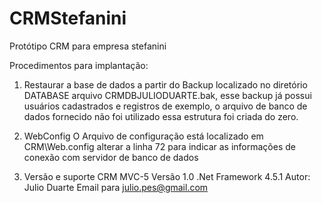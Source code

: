# CRMStefanini
Protótipo CRM para empresa stefanini

Procedimentos para implantação:

1. Restaurar a base de dados a partir do Backup localizado no diretório DATABASE arquivo CRMDBJULIODUARTE.bak, 
esse backup já possui usuários cadastrados e registros de exemplo, 
o arquivo de banco de dados fornecido não foi utilizado essa estrutura foi criada do zero.

2. WebConfig
O Arquivo de configuração está localizado em CRM\Web.config alterar a linha 72 para indicar as informações de conexão com servidor de 
banco de dados

3. Versão e suporte
CRM MVC-5 Versão 1.0
.Net Framework 4.5.1
Autor: Julio Duarte
Email para julio.pes@gmail.com


